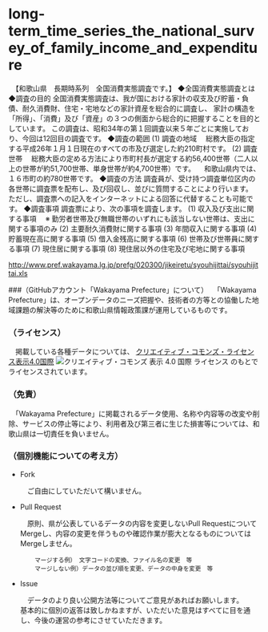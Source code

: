 # long-term_time_series_the_national_survey_of_family_income_and_expenditure
　【和歌山県　長期時系列　全国消費実態調査です。】
◆全国消費実態調査とは
◆調査の目的
全国消費実態調査は、我が国における家計の収支及び貯蓄・負債、耐久消費財、住宅・宅地などの家計資産を総合的に調査し、
家計の構造を「所得」、「消費」及び「資産」の３つの側面から総合的に把握することを目的としています。 
この調査は、昭和34年の第１回調査以来５年ごとに実施しており、今回は12回目の調査です。 
◆調査の範囲
(1) 調査の地域
　総務大臣の指定する平成26年１月１日現在のすべての市及び選定した約210町村です。
(2) 調査世帯
　総務大臣の定める方法により市町村長が選定する約56,400世帯（二人以上の世帯が約51,700世帯、単身世帯が約4,700世帯）です。
　和歌山県内では、１６市町の約780世帯です。
◆調査の方法
調査員が、受け持つ調査単位区内の各世帯に調査票を配布し、及び回収し、並びに質問することにより行います。
ただし、調査票への記入をインターネットによる回答に代替することも可能です。
◆調査事項
調査票により、次の事項を調査します。
(1) 収入及び支出に関する事項
　※ 勤労者世帯及び無職世帯のいずれにも該当しない世帯は、支出に関する事項のみ
(2) 主要耐久消費財に関する事項
(3) 年間収入に関する事項
(4) 貯蓄現在高に関する事項
(5) 借入金残高に関する事項
(6) 世帯及び世帯員に関する事項
(7) 現住居に関する事項
(8) 現住居以外の住宅及び宅地に関する事項

http://www.pref.wakayama.lg.jp/prefg/020300/jikeiretu/syouhijittai/syouhijittai.xls

###（GitHubアカウント「Wakayama Prefecture」について）
　「Wakayama Prefecture」は、オープンデータのニーズ把握や、技術者の方等との協働した地域課題の解決等のために和歌山県情報政策課が運用しているものです。

### （ライセンス）

　掲載している各種データについては、
[クリエイティブ・コモンズ・ライセンス表示4.0国際](https://creativecommons.org/licenses/by/4.0/deed.ja)
![クリエイティブ・コモンズ 表示 4.0 国際 ライセンス](https://licensebuttons.net/l/by/4.0/88x31.png)
のもとでライセンスされています。

### （免責）

　「Wakayama Prefecture」に掲載されるデータ使用、名称や内容等の改変や削除、サービスの停止等により、利用者及び第三者に生じた損害等については、和歌山県は一切責任を負いません。

### （個別機能についての考え方）

- Fork

    　ご自由にしていただいて構いません。

- Pull Request

    　原則、県が公表しているデータの内容を変更しないPull RequestについてMergeし、内容の変更を伴うものや確認作業が膨大となるものについてはMergeしません。

          マージする例）　文字コードの変換、ファイル名の変更　等
          マージしない例）データの並び順を変更、データの中身を変更　等

- Issue

    　データのより良い公開方法等についてご意見があればお願いします。<br />
    基本的に個別の返答は致しかねますが、いただいた意見はすべてに目を通し、今後の運営の参考にさせていただきます。
